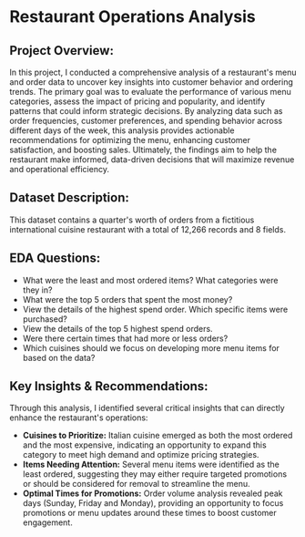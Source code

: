 # Restaurant Operations Analysis

## Project Overview:

In this project, I conducted a comprehensive analysis of a restaurant's menu and order data to uncover key insights into customer behavior and ordering trends. The primary goal was to evaluate the performance of various menu categories, assess the impact of pricing and popularity, and identify patterns that could inform strategic decisions. By analyzing data such as order frequencies, customer preferences, and spending behavior across different days of the week, this analysis provides actionable recommendations for optimizing the menu, enhancing customer satisfaction, and boosting sales. Ultimately, the findings aim to help the restaurant make informed, data-driven decisions that will maximize revenue and operational efficiency.

## Dataset Description:
This dataset contains a quarter's worth of orders from a fictitious international cuisine restaurant with a total of 12,266 records and 8 fields.

## EDA Questions:
- What were the least and most ordered items? What categories were they in?
- What were the top 5 orders that spent the most money?
- View the details of the highest spend order. Which specific items were purchased?
- View the details of the top 5 highest spend orders.
- Were there certain times that had more or less orders?
- Which cuisines should we focus on developing more menu items for based on the data?

## Key Insights & Recommendations:
Through this analysis, I identified several critical insights that can directly enhance the restaurant's operations:

- **Cuisines to Prioritize:** Italian cuisine emerged as both the most ordered and the most expensive, indicating an opportunity to expand this category to meet high demand and optimize pricing strategies.
- **Items Needing Attention:** Several menu items were identified as the least ordered, suggesting they may either require targeted promotions or should be considered for removal to streamline the menu.
- **Optimal Times for Promotions:** Order volume analysis revealed peak days (Sunday, Friday and Monday), providing an opportunity to focus promotions or menu updates around these times to boost customer engagement.
